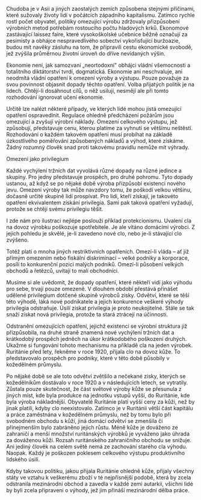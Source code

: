 Chudoba je v Asii a jiných zaostalých zemích způsobena stejnými příčinami, které sužovaly životy lidí v počátcích západního kapitalismu. Zatímco rychle rostl počet obyvatel, politiky omezující výrobu zdržovaly přizpůsobení výrobních metod potřebám rostoucího počtu hladových krků. Ekonomové zastávající laissez faire, které vysokoškolské učebnice běžně označují za pesimisty a obhájce nespravedlivého sobectví vykořisťující buržoazie, budou mít navěky zásluhu na tom, že připravili cestu ekonomické svobodě, jež zvýšila průměrnou životní úroveň do dříve nevídaných výšin.

Ekonomie není, jak samozvaní „neortodoxní" obhájci vládní všemocnosti a totalitního diktátorství tvrdí, dogmatická. Ekonomie ani neschvaluje, ani neodmítá vládní opatření k omezení výroby a výstupu. Pouze považuje za svou povinnost objasnit dopady těchto opatření. Volba přijatých politik je na lidech. Chtějí-li dosáhnout cílů, o něž usilují, nesmějí ale při tomto rozhodování ignorovat učení ekonomie.

Určitě lze nalézt některé případy, ve kterých lidé mohou jistá omezující opatření ospravedlnit. Regulace ohledně předcházení požárům jsou omezující a zvyšují výrobní náklady. Omezení celkového výstupu, jež způsobují, představuje cenu, kterou platíme za vyhnutí se většímu neštěstí. Rozhodování o každém takovém opatření musí probíhat na základě úzkostlivého poměřování způsobených nákladů a výhod, které získáme. Žádný rozumný člověk snad proti takovému pravidlu nemůže mít výhrady.

Omezení jako privilegium

Každé vychýlení tržních dat vyvolává různé dopady na různé jedince a skupiny. Pro jedny představuje prospěch, pro druhé pohromu. Tyto dopady ustanou, až když se po nějaké době výroba přizpůsobí existenci nového jevu. Omezení výroby tak může navzdory tomu, že poškodí velkou většinu, dočasně určité skupině lidí prospívat. Pro lidi, kteří získají, je takovéto opatření ekvivalentem získání privilegia. Sami pak taková opatření vyžadují, protože se chtějí svému privilegiu těšit.

I zde nám pro ilustraci nejlépe poslouží příklad protekcionismu. Uvalení cla na dovoz výrobku poškozuje spotřebitele. Je ale vítáno domácími výrobci. Z jejich pohledu je skvělé, je-li zavedeno nové clo, nebo je-li stávající clo zvýšeno.

Totéž platí o mnoha jiných restriktivních opatřeních. Omezí-li vláda – ať již přímým omezením nebo fiskální diskriminací – velké podniky a korporace, posílí to konkurenční pozici malých podniků. Omezí-li působení velkých obchodů a řetězců, uvítají to malí obchodníci.

Musíme si ale uvědomit, že dopady opatření, které někteří vidí jako výhodu pro sebe, trvají pouze omezeně. V dlouhém období přestává přinášet udělené privilegium dotčené skupině výrobců zisky. Odvětví, které se těší této výhodě, láká nové podnikatele a jejich konkurence veškeré výhody privilegia odstraňuje. Úsilí získat privilegia je proto neukojitelné. Stále se tak snaží získat nová privilegia, protože ta stará ztrácejí na účinnosti.

Odstranění omezujících opatření, jejichž existenci se výrobní struktura již přizpůsobila, na druhé straně znamená nové vychýlení tržních dat a krátkodobý prospěch jedněch na úkor krátkodobého poškození druhých. Ukažme si fungování tohoto mechanismu na příkladě cla na jeden výrobek. Ruritánie před lety, řekněme v roce 1920, přijala clo na dovoz kůže. To představovalo prospěch pro podniky, které v této době působily v kožedělném průmyslu.

Po nějaké době se ale toto odvětví zvětšilo a nečekané zisky, kterých se kožedělníkům dostávalo v roce 1920 a v následujících letech, se vytratily. Zůstala pouze skutečnost, že část světové výroby kůže se přesunula z jiných míst, kde byla produkce na jednotku vstupů vyšší, do Ruritánie, kde byla výroba nákladnější. Obyvatelé Ruritánie platí vyšší ceny za kůži, než by jinak platili, kdyby clo neexistovalo. Zatímco je v Ruritánii větší část kapitálu a práce zaměstnána v kožedělném průmyslu, než by tomu bylo při svobodném obchodu s kůží, jiná domácí odvětví se zmenšila či přinejmenším bylo zabráněno jejich růstu. Méně kůže je dováženo ze zahraničí a menší množství ruritánských výrobků je vyváženo jako úhrada za dováženou kůži. Rozsah ruritánského zahraničního obchodu se snižuje. Ani jediný člověk na celém světě nemá ze zachování starého cla výhodu. Naopak. Každý je poškozen poklesem celkového výstupu produktivního lidského úsilí.

Kdyby takovou politiku, jakou přijala Ruritánie ohledně kůže, přijaly všechny státy ve vztahu k veškerému zboží v té nejpřísnější podobě, která by zcela odstranila mezinárodní obchod a zavedla v každé zemi autarkii, všichni lidé by byli zcela připraveni o výhody, jež jim přináší mezinárodní dělba práce.